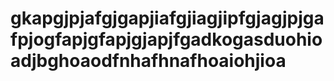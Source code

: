 # gkapgjpjafgjgapjiafgjiagjipfgjagjpjgafpjogfapjgfapjgjapjfgadkogasduohioadjbghoaodfnhafhnafhoaiohjioa